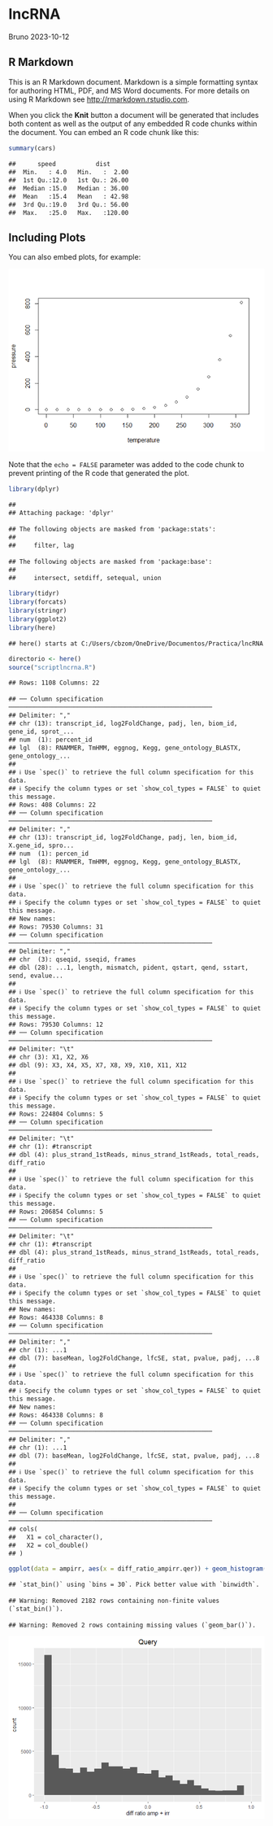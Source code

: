 lncRNA
================
Bruno
2023-10-12

## R Markdown

This is an R Markdown document. Markdown is a simple formatting syntax
for authoring HTML, PDF, and MS Word documents. For more details on
using R Markdown see <http://rmarkdown.rstudio.com>.

When you click the **Knit** button a document will be generated that
includes both content as well as the output of any embedded R code
chunks within the document. You can embed an R code chunk like this:

``` r
summary(cars)
```

    ##      speed           dist       
    ##  Min.   : 4.0   Min.   :  2.00  
    ##  1st Qu.:12.0   1st Qu.: 26.00  
    ##  Median :15.0   Median : 36.00  
    ##  Mean   :15.4   Mean   : 42.98  
    ##  3rd Qu.:19.0   3rd Qu.: 56.00  
    ##  Max.   :25.0   Max.   :120.00

## Including Plots

You can also embed plots, for example:

![](gitlncRNA_files/figure-gfm/pressure-1.png)<!-- -->

Note that the `echo = FALSE` parameter was added to the code chunk to
prevent printing of the R code that generated the plot.

``` r
library(dplyr)
```

    ## 
    ## Attaching package: 'dplyr'

    ## The following objects are masked from 'package:stats':
    ## 
    ##     filter, lag

    ## The following objects are masked from 'package:base':
    ## 
    ##     intersect, setdiff, setequal, union

``` r
library(tidyr)
library(forcats)
library(stringr)
library(ggplot2)
library(here)
```

    ## here() starts at C:/Users/cbzom/OneDrive/Documentos/Practica/lncRNA

``` r
directorio <- here()
source("scriptlncrna.R")
```

    ## Rows: 1108 Columns: 22

    ## ── Column specification ────────────────────────────────────────────────────────
    ## Delimiter: ","
    ## chr (13): transcript_id, log2FoldChange, padj, len, biom_id, gene_id, sprot_...
    ## num  (1): percent_id
    ## lgl  (8): RNAMMER, TmHMM, eggnog, Kegg, gene_ontology_BLASTX, gene_ontology_...
    ## 
    ## ℹ Use `spec()` to retrieve the full column specification for this data.
    ## ℹ Specify the column types or set `show_col_types = FALSE` to quiet this message.
    ## Rows: 408 Columns: 22
    ## ── Column specification ────────────────────────────────────────────────────────
    ## Delimiter: ","
    ## chr (13): transcript_id, log2FoldChange, padj, len, biom_id, X.gene_id, spro...
    ## num  (1): percen_id
    ## lgl  (8): RNAMMER, TmHMM, eggnog, Kegg, gene_ontology_BLASTX, gene_ontology_...
    ## 
    ## ℹ Use `spec()` to retrieve the full column specification for this data.
    ## ℹ Specify the column types or set `show_col_types = FALSE` to quiet this message.
    ## New names:
    ## Rows: 79530 Columns: 31
    ## ── Column specification ────────────────────────────────────────────────────────
    ## Delimiter: ","
    ## chr  (3): qseqid, sseqid, frames
    ## dbl (28): ...1, length, mismatch, pident, qstart, qend, sstart, send, evalue...
    ## 
    ## ℹ Use `spec()` to retrieve the full column specification for this data.
    ## ℹ Specify the column types or set `show_col_types = FALSE` to quiet this message.
    ## Rows: 79530 Columns: 12
    ## ── Column specification ────────────────────────────────────────────────────────
    ## Delimiter: "\t"
    ## chr (3): X1, X2, X6
    ## dbl (9): X3, X4, X5, X7, X8, X9, X10, X11, X12
    ## 
    ## ℹ Use `spec()` to retrieve the full column specification for this data.
    ## ℹ Specify the column types or set `show_col_types = FALSE` to quiet this message.
    ## Rows: 224804 Columns: 5
    ## ── Column specification ────────────────────────────────────────────────────────
    ## Delimiter: "\t"
    ## chr (1): #transcript
    ## dbl (4): plus_strand_1stReads, minus_strand_1stReads, total_reads, diff_ratio
    ## 
    ## ℹ Use `spec()` to retrieve the full column specification for this data.
    ## ℹ Specify the column types or set `show_col_types = FALSE` to quiet this message.
    ## Rows: 206854 Columns: 5
    ## ── Column specification ────────────────────────────────────────────────────────
    ## Delimiter: "\t"
    ## chr (1): #transcript
    ## dbl (4): plus_strand_1stReads, minus_strand_1stReads, total_reads, diff_ratio
    ## 
    ## ℹ Use `spec()` to retrieve the full column specification for this data.
    ## ℹ Specify the column types or set `show_col_types = FALSE` to quiet this message.
    ## New names:
    ## Rows: 464338 Columns: 8
    ## ── Column specification ────────────────────────────────────────────────────────
    ## Delimiter: ","
    ## chr (1): ...1
    ## dbl (7): baseMean, log2FoldChange, lfcSE, stat, pvalue, padj, ...8
    ## 
    ## ℹ Use `spec()` to retrieve the full column specification for this data.
    ## ℹ Specify the column types or set `show_col_types = FALSE` to quiet this message.
    ## New names:
    ## Rows: 464338 Columns: 8
    ## ── Column specification ────────────────────────────────────────────────────────
    ## Delimiter: ","
    ## chr (1): ...1
    ## dbl (7): baseMean, log2FoldChange, lfcSE, stat, pvalue, padj, ...8
    ## 
    ## ℹ Use `spec()` to retrieve the full column specification for this data.
    ## ℹ Specify the column types or set `show_col_types = FALSE` to quiet this message.
    ## 
    ## ── Column specification ────────────────────────────────────────────────────────
    ## cols(
    ##   X1 = col_character(),
    ##   X2 = col_double()
    ## )

``` r
ggplot(data = ampirr, aes(x = diff_ratio_ampirr.qer)) + geom_histogram() + labs(x = "diff ratio amp + irr", title = "Query") + theme(plot.title = element_text(hjust = 0.5)) + xlim(-1,1)
```

    ## `stat_bin()` using `bins = 30`. Pick better value with `binwidth`.

    ## Warning: Removed 2182 rows containing non-finite values (`stat_bin()`).

    ## Warning: Removed 2 rows containing missing values (`geom_bar()`).

![](gitlncRNA_files/figure-gfm/unnamed-chunk-2-1.png)<!-- -->
